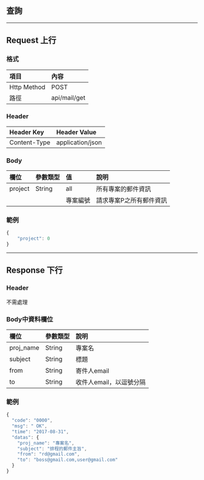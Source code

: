 ## 查詢

---

## Request 上行

### 格式

| 項目 | 內容 |
| :--- | :--- |
| Http Method | POST |
| 路徑 | api/mail/get |

### Header

| Header Key | Header Value |
| :--- | :--- |
| Content-Type | application/json |

### Body

| 欄位 | 參數類型 | 值 | 說明 |
| :--- | :--- | :--- | :--- |
| project | String | all | 所有專案的郵件資訊 |
|  |  | 專案編號 | 請求專案P之所有郵件資訊 |

### 範例

```js
{
    "project": 0
}
```

---

## Response 下行

### Header

不需處理

### Body中資料欄位

| 欄位 | 參數類型 | 說明 |
| :--- | :--- | :--- |
| proj\_name | String | 專案名 |
| subject | String | 標題 |
| from | String | 寄件人email |
| to | String | 收件人email，以逗號分隔 |

### 範例

```js
{
  "code": "0000",
  "msg": " OK",
  "time": "2017-08-31",
  "datas": {
    "proj_name": "專案名",
    "subject": "排程的郵件主旨",
    "from": "rd@gmail.com",
    "to": "boss@gmail.com,user@gmail.com"
  }
}
```

## 



